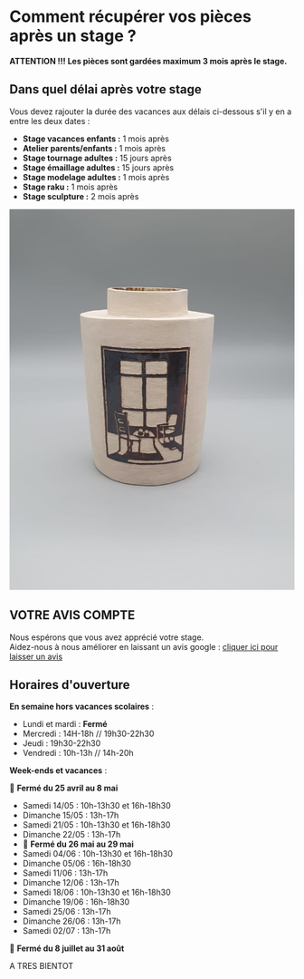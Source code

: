 # Comment récupérer vos pièces après un stage ?
**ATTENTION !!! Les pièces sont gardées maximum 3 mois après le stage.**  
  

## Dans quel délai après votre stage  

Vous devez rajouter la durée des vacances aux délais ci-dessous s'il y en a entre les deux dates :  
- **Stage vacances enfants :** 1 mois après 
- **Atelier parents/enfants :** 1 mois après 
- **Stage tournage adultes :** 15 jours après 
- **Stage émaillage adultes :** 15 jours après 
- **Stage modelage adultes :** 1 mois après 
- **Stage raku :** 1 mois après 
- **Stage sculpture :**  2 mois après 


<img src="/images/vase-poterie-modelage_atelier-fans-de-terre.jpeg" class="image-stage">  
  
  
## VOTRE AVIS COMPTE
Nous espérons que vous avez apprécié votre stage.  
Aidez-nous à nous améliorer en laissant un avis google : [cliquer ici pour laisser un avis](https://g.page/fansdeterre/review?gm)  


## Horaires d'ouverture    
     
**En semaine hors vacances scolaires** :   
- Lundi et mardi : **Fermé**
- Mercredi : 14H-18h // 19h30-22h30
- Jeudi : 19h30-22h30
- Vendredi : 10h-13h // 14h-20h  
 

**Week-ends et vacances** :   

🌟 **Fermé du 25 avril au 8 mai** 
- Samedi 14/05 : 10h-13h30 et 16h-18h30    
- Dimanche 15/05 : 13h-17h  
- Samedi 21/05 : 10h-13h30 et 16h-18h30        
- Dimanche 22/05 : 13h-17h  
- 🌟 **Fermé du 26 mai au 29 mai** 
- Samedi 04/06 : 10h-13h30 et 16h-18h30     
- Dimanche 05/06 : 16h-18h30   
- Samedi 11/06 : 13h-17h        
- Dimanche 12/06 : 13h-17h    
- Samedi 18/06 : 10h-13h30 et 16h-18h30  
- Dimanche 19/06 : 16h-18h30  
- Samedi 25/06 : 13h-17h        
- Dimanche 26/06 : 13h-17h   
- Samedi 02/07 : 13h-17h        
   
🌟 **Fermé du 8 juillet au 31 août** 
   


       
  
A TRES BIENTOT  

